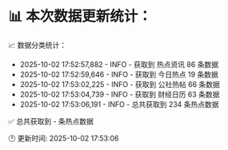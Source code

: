 📊 本次数据更新统计：
==========================

📈 数据分类统计：
- 2025-10-02 17:52:57,882 - INFO - 获取到 热点资讯 86 条数据
- 2025-10-02 17:52:59,646 - INFO - 获取到 今日热点 19 条数据
- 2025-10-02 17:53:02,225 - INFO - 获取到 公社热帖 66 条数据
- 2025-10-02 17:53:04,739 - INFO - 获取到 财经日历 63 条数据
- 2025-10-02 17:53:06,191 - INFO - 总共获取到 234 条热点数据

✅ 总共获取到 - 条热点数据

🕐 更新时间: 2025-10-02 17:53:06
